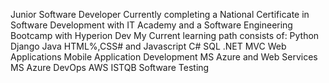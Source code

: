 Junior Software Developer
Currently completing a National Certificate in Software Development with IT Academy and a Software Engineering Bootcamp with Hyperion Dev
My Current learning path consists of:
Python
Django
Java
HTML%,CSS# and Javascript
C#
SQL
.NET MVC Web Applications
Mobile Application Development
MS Azure and Web Services
MS Azure DevOps
AWS
ISTQB Software Testing
